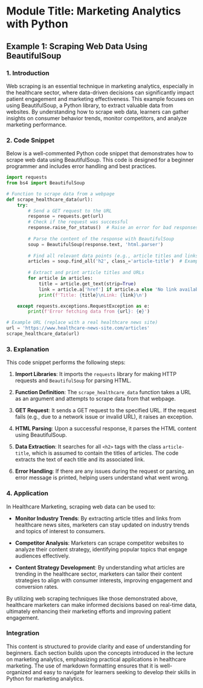 # Module Title: Marketing Analytics with Python

## Example 1: Scraping Web Data Using BeautifulSoup

### 1. Introduction
Web scraping is an essential technique in marketing analytics, especially in the healthcare sector, where data-driven decisions can significantly impact patient engagement and marketing effectiveness. This example focuses on using BeautifulSoup, a Python library, to extract valuable data from websites. By understanding how to scrape web data, learners can gather insights on consumer behavior trends, monitor competitors, and analyze marketing performance.

### 2. Code Snippet
Below is a well-commented Python code snippet that demonstrates how to scrape web data using BeautifulSoup. This code is designed for a beginner programmer and includes error handling and best practices.

```python
import requests
from bs4 import BeautifulSoup

# Function to scrape data from a webpage
def scrape_healthcare_data(url):
    try:
        # Send a GET request to the URL
        response = requests.get(url)
        # Check if the request was successful
        response.raise_for_status()  # Raise an error for bad responses (4xx or 5xx)
        
        # Parse the content of the response with BeautifulSoup
        soup = BeautifulSoup(response.text, 'html.parser')
        
        # Find all relevant data points (e.g., article titles and links)
        articles = soup.find_all('h2', class_='article-title')  # Example class name
        
        # Extract and print article titles and URLs
        for article in articles:
            title = article.get_text(strip=True)
            link = article.a['href'] if article.a else 'No link available'
            print(f'Title: {title}\nLink: {link}\n')

    except requests.exceptions.RequestException as e:
        print(f'Error fetching data from {url}: {e}')

# Example URL (replace with a real healthcare news site)
url = 'https://www.healthcare-news-site.com/articles'
scrape_healthcare_data(url)
```

### 3. Explanation
This code snippet performs the following steps:

1. **Import Libraries**: It imports the `requests` library for making HTTP requests and `BeautifulSoup` for parsing HTML.

2. **Function Definition**: The `scrape_healthcare_data` function takes a URL as an argument and attempts to scrape data from that webpage.

3. **GET Request**: It sends a GET request to the specified URL. If the request fails (e.g., due to a network issue or invalid URL), it raises an exception.

4. **HTML Parsing**: Upon a successful response, it parses the HTML content using BeautifulSoup.

5. **Data Extraction**: It searches for all `<h2>` tags with the class `article-title`, which is assumed to contain the titles of articles. The code extracts the text of each title and its associated link.

6. **Error Handling**: If there are any issues during the request or parsing, an error message is printed, helping users understand what went wrong.

### 4. Application
In Healthcare Marketing, scraping web data can be used to:

- **Monitor Industry Trends**: By extracting article titles and links from healthcare news sites, marketers can stay updated on industry trends and topics of interest to consumers.
  
- **Competitor Analysis**: Marketers can scrape competitor websites to analyze their content strategy, identifying popular topics that engage audiences effectively.

- **Content Strategy Development**: By understanding what articles are trending in the healthcare sector, marketers can tailor their content strategies to align with consumer interests, improving engagement and conversion rates.

By utilizing web scraping techniques like those demonstrated above, healthcare marketers can make informed decisions based on real-time data, ultimately enhancing their marketing efforts and improving patient engagement.

### Integration
This content is structured to provide clarity and ease of understanding for beginners. Each section builds upon the concepts introduced in the lecture on marketing analytics, emphasizing practical applications in healthcare marketing. The use of markdown formatting ensures that it is well-organized and easy to navigate for learners seeking to develop their skills in Python for marketing analytics.